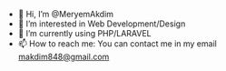 - 👋 Hi, I’m @MeryemAkdim
- 👀 I’m interested in Web Development/Design 
- 🌱 I’m currently using PHP/LARAVEL
- 📫 How to reach me: You can contact me in my email makdim848@gmail.com

<!---
MeryemAkdim/MeryemAkdim is a ✨ special ✨ repository because its `README.md` (this file) appears on your GitHub profile.
You can click the Preview link to take a look at your changes.
--->
